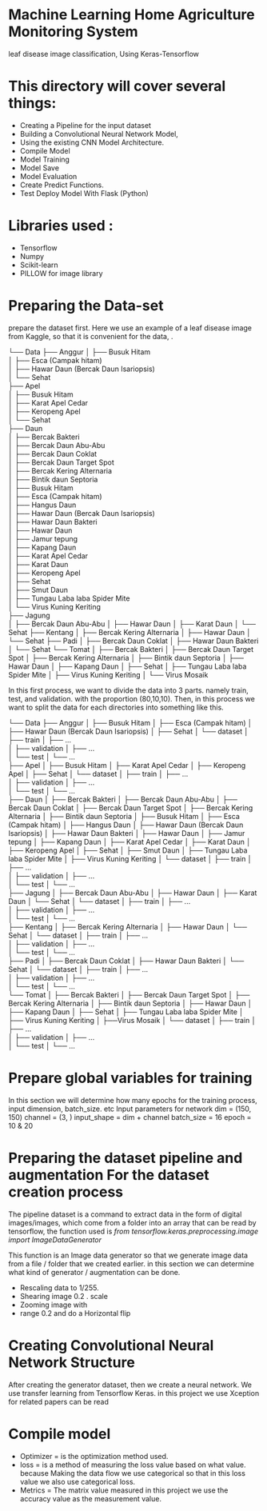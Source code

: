 # Machine Learning Home Agriculture Monitoring System
leaf disease image classification, Using Keras-Tensorflow

# This directory will cover several things:

* Creating a Pipeline for the input dataset
* Building a Convolutional Neural Network Model,
* Using the existing CNN Model Architecture.
* Compile Model
* Model Training
* Model Save
* Model Evaluation
* Create Predict Functions.
* Test Deploy Model With Flask (Python)

# Libraries used :

* Tensorflow 
* Numpy
* Scikit-learn
* PILLOW for image library

# Preparing the Data-set
prepare the dataset first. Here we use an example of a leaf disease image from Kaggle, so that it is convenient for the data, .

   └── Data
        ├── Anggur
        │   ├── Busuk Hitam     
        │   ├── Esca (Campak hitam)        
        │   ├── Hawar Daun (Bercak Daun Isariopsis)        
        │   └── Sehat        
        ├── Apel        
        │   ├── Busuk Hitam        
        │   ├── Karat Apel Cedar        
        │   ├── Keropeng Apel        
        │   └── Sehat        
        ├── Daun        
        │   ├── Bercak Bakteri        
        │   ├── Bercak Daun Abu-Abu        
        │   ├── Bercak Daun Coklat        
        │   ├── Bercak Daun Target Spot        
        │   ├── Bercak Kering Alternaria        
        │   ├── Bintik daun Septoria        
        │   ├── Busuk Hitam        
        │   ├── Esca (Campak hitam)        
        │   ├── Hangus Daun        
        │   ├── Hawar Daun (Bercak Daun Isariopsis)        
        │   ├── Hawar Daun Bakteri        
        │   ├── Hawar Daun        
        │   ├── Jamur tepung        
        │   ├── Kapang Daun        
        │   ├── Karat Apel Cedar        
        │   ├── Karat Daun        
        │   ├── Keropeng Apel        
        │   ├── Sehat        
        │   ├── Smut Daun        
        │   ├── Tungau Laba laba Spider Mite        
        │   └── Virus Kuning Keriting        
        ├── Jagung        
        │   ├── Bercak Daun Abu-Abu
        │   ├── Hawar Daun
        │   ├── Karat Daun
        │   └── Sehat
        ├── Kentang
        │   ├── Bercak Kering Alternaria
        │   ├── Hawar Daun
        │   └── Sehat
        ├── Padi
        │   ├── Bercak Daun Coklat
        │   ├── Hawar Daun Bakteri
        │   └── Sehat
        └── Tomat
        │   ├── Bercak Bakteri
        │   ├── Bercak Daun Target Spot
        │   ├── Bercak Kering Alternaria
        │   ├── Bintik daun Septoria
        │   ├── Hawar Daun
        │   ├── Kapang Daun
        │   ├── Sehat
        │   ├── Tungau Laba laba Spider Mite
        │   ├── Virus Kuning Keriting
        │   └── Virus Mosaik
        
In this first process, we want to divide the data into 3 parts. namely train, test, and validation. with the proportion (80,10,10).
Then, in this process we want to split the data for each directories into something like this.

   └── Data
        ├── Anggur
        │   ├── Busuk Hitam
        │   ├── Esca (Campak hitam)
        │   ├── Hawar Daun (Bercak Daun Isariopsis)
        │   ├── Sehat
        │   └── dataset
        │       ├── train
        │             ├── ...      
        │       ├── validation
        │             ├── ...   
        │       └── test
        │             └── ...   
        ├── Apel
        │   ├── Busuk Hitam
        │   ├── Karat Apel Cedar
        │   ├── Keropeng Apel
        │   ├── Sehat
        │   └── dataset
        │       ├── train
        │             ├── ...      
        │       ├── validation
        │             ├── ...   
        │       └── test
        │             └── ...   
        ├── Daun
        │   ├── Bercak Bakteri
        │   ├── Bercak Daun Abu-Abu
        │   ├── Bercak Daun Coklat
        │   ├── Bercak Daun Target Spot
        │   ├── Bercak Kering Alternaria
        │   ├── Bintik daun Septoria
        │   ├── Busuk Hitam
        │   ├── Esca (Campak hitam)
        │   ├── Hangus Daun
        │   ├── Hawar Daun (Bercak Daun Isariopsis)
        │   ├── Hawar Daun Bakteri
        │   ├── Hawar Daun
        │   ├── Jamur tepung
        │   ├── Kapang Daun
        │   ├── Karat Apel Cedar
        │   ├── Karat Daun
        │   ├── Keropeng Apel
        │   ├── Sehat
        │   ├── Smut Daun
        │   ├── Tungau Laba laba Spider Mite
        │   ├──  Virus Kuning Keriting
        │   └── dataset
        │       ├── train
        │             ├── ...      
        │       ├── validation
        │             ├── ...   
        │       └── test
        │             └── ...   
        ├── Jagung
        │   ├── Bercak Daun Abu-Abu
        │   ├── Hawar Daun
        │   ├── Karat Daun
        │   └── Sehat
        │   └── dataset
        │       ├── train
        │             ├── ...      
        │       ├── validation
        │             ├── ...   
        │       └── test
        │             └── ...  
        ├── Kentang
        │   ├── Bercak Kering Alternaria
        │   ├── Hawar Daun
        │   └── Sehat
        │   └── dataset
        │       ├── train
        │             ├── ...      
        │       ├── validation
        │             ├── ...   
        │       └── test
        │             └── ...  
        ├── Padi
        │   ├── Bercak Daun Coklat
        │   ├── Hawar Daun Bakteri
        │   └── Sehat
        │   └── dataset
        │       ├── train
        │             ├── ...      
        │       ├── validation
        │             ├── ...   
        │       └── test
        │             └── ...  
        └── Tomat
        │   ├── Bercak Bakteri
        │   ├── Bercak Daun Target Spot
        │   ├── Bercak Kering Alternaria
        │   ├── Bintik daun Septoria
        │   ├── Hawar Daun
        │   ├── Kapang Daun
        │   ├── Sehat
        │   ├── Tungau Laba laba Spider Mite
        │   ├── Virus Kuning Keriting
        │   ├──Virus Mosaik
        │   └── dataset
        │       ├── train
        │             ├── ...      
        │       ├── validation
        │             ├── ...   
        │       └── test
        │             └── ...  
        
# Prepare global variables for training
In this section we will determine how many epochs for the training process, input dimension, batch_size. etc
Input parameters for network
dim = (150, 150)
channel = (3, )
input_shape = dim + channel
batch_size = 16
epoch = 10 & 20

# Preparing the dataset pipeline and augmentation For the dataset creation process
The pipeline dataset is a command to extract data in the form of digital images/images, which come from a folder into an array that can be read by tensorflow, the function used is *from tensorflow.keras.preprocessing.image import ImageDataGenerator*

This function is an Image data generator so that we generate image data from a file / folder that we created earlier. in this section we can determine what kind of generator / augmentation can be done.

* Rescaling data to 1/255.
* Shearing image 0.2 . scale
* Zooming image with
* range 0.2 and do a Horizontal flip

# Creating Convolutional Neural Network Structure
After creating the generator dataset, then we create a neural network. We use transfer learning from Tensorflow Keras. in this project we use Xception for related papers can be read

# Compile model
* Optimizer = is the optimization method used.
* loss = is a method of measuring the loss value based on what value. because Making the data flow we use categorical so that in this loss value we also use categorical loss.
* Metrics = The matrix value measured in this project we use the accuracy value as the measurement value.


